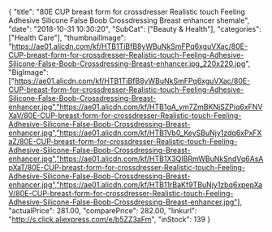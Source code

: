 {
	"title": "80E CUP breast form for crossdresser Realistic touch Feeling Adhesive Silicone False Boob Crossdressing Breast enhancer shemale",
	"date": "2018-10-31 10:30:20",
	"SubCat": ["Beauty & Health"],
	"categories": ["Health Care"],
	"thumbnailImage": "https://ae01.alicdn.com/kf/HTB1TiBfB8yWBuNkSmFPq6xguVXac/80E-CUP-breast-form-for-crossdresser-Realistic-touch-Feeling-Adhesive-Silicone-False-Boob-Crossdressing-Breast-enhancer.jpg_220x220.jpg",
	"BigImage": ["https://ae01.alicdn.com/kf/HTB1TiBfB8yWBuNkSmFPq6xguVXac/80E-CUP-breast-form-for-crossdresser-Realistic-touch-Feeling-Adhesive-Silicone-False-Boob-Crossdressing-Breast-enhancer.jpg","https://ae01.alicdn.com/kf/HTB1gA_ym7ZmBKNjSZPiq6xFNVXaV/80E-CUP-breast-form-for-crossdresser-Realistic-touch-Feeling-Adhesive-Silicone-False-Boob-Crossdressing-Breast-enhancer.jpg","https://ae01.alicdn.com/kf/HTB1Vb0_KeySBuNjy1zdq6xPxFXaZ/80E-CUP-breast-form-for-crossdresser-Realistic-touch-Feeling-Adhesive-Silicone-False-Boob-Crossdressing-Breast-enhancer.jpg","https://ae01.alicdn.com/kf/HTB1X3QIBRmWBuNkSndVq6AsApXaT/80E-CUP-breast-form-for-crossdresser-Realistic-touch-Feeling-Adhesive-Silicone-False-Boob-Crossdressing-Breast-enhancer.jpg","https://ae01.alicdn.com/kf/HTB11rBaKf9TBuNjy1zbq6xpepXaV/80E-CUP-breast-form-for-crossdresser-Realistic-touch-Feeling-Adhesive-Silicone-False-Boob-Crossdressing-Breast-enhancer.jpg"],
	"actualPrice": 281.00,
	"comparePrice": 282.00,
	"linkurl": "http://s.click.aliexpress.com/e/b5ZZ3aFm",
	"inStock": 139
}
